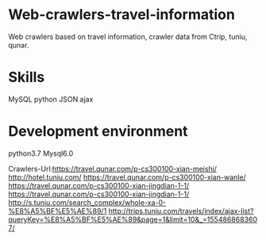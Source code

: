 
# Web-crawlers-travel-information
Web crawlers based on travel information, crawler data from Ctrip, tuniu, qunar.

# Skills
MySQL python JSON ajax 


# Development environment
python3.7  Mysql6.0 


Crawlers-Url:https://travel.qunar.com/p-cs300100-xian-meishi/
             http://hotel.tuniu.com/
             https://travel.qunar.com/p-cs300100-xian-wanle/
             https://travel.qunar.com/p-cs300100-xian-jingdian-1-1/
             https://travel.qunar.com/p-cs300100-xian-jingdian-1-1/
             http://s.tuniu.com/search_complex/whole-xa-0-%E8%A5%BF%E5%AE%89/1
             http://trips.tuniu.com/travels/index/ajax-list?queryKey=%E8%A5%BF%E5%AE%89&page=1&limit=10&_=1554868683607/
